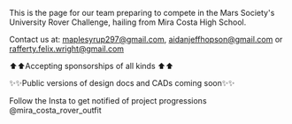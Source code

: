 This is the page for our team preparing to compete in the Mars Society's University Rover Challenge, hailing from Mira Costa High School.

Contact us at: maplesyrup297@gmail.com, aidanjeffhopson@gmail.com or rafferty.felix.wright@gmail.com

⬆️⬆️Accepting sponsorships of all kinds ⬆️⬆️

✨✨Public versions of design docs and CADs coming soon✨✨

Follow the Insta to get notified of project progressions @mira_costa_rover_outfit

